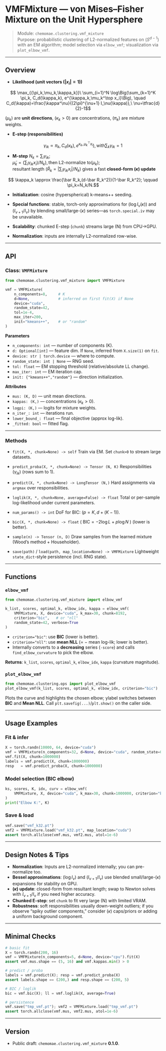 # VMFMixture — von Mises–Fisher Mixture on the Unit Hypersphere

> Module: `chemomae.clustering.vmf_mixture` <br>
> Purpose: probabilistic clustering of L2-normalized features on ($`S^{d-1}`$) with an EM algorithm; model selection via `elbow_vmf`; visualization via `plot_elbow_vmf`.

---

## Overview

* **Likelihood (unit vectors ($`|x_i|=1`$))**
```math
  \max_{{\pi_k,\mu_k,\kappa_k}}\ \sum_{i=1}^N \log\Big(\sum_{k=1}^K \pi_k, C_d(\kappa_k), e^{\kappa_k,\mu_k^\top x_i}\Big),
  \quad C_d(\kappa)=\frac{\kappa^\nu}{(2\pi)^{\nu+1} I_\nu(\kappa)},\ \nu=\tfrac{d}{2}-1
```
  ($`\mu_k`$) are **unit directions**, ($`\kappa_k>0`$) are concentrations, ($`\pi_k`$) are mixture weights.

* **E-step (responsibilities)**
```math
\gamma_{ik}\propto \pi_k,C_d(\kappa_k),e^{\kappa_k,\mu_k^\top x_i}), \text{with} \sum_k\gamma_{ik}=1
```
* **M-step**
$`N_k=\sum_i\gamma_{ik}`$; <br>
$`\tilde\mu_k=\big(\sum_i \gamma_{ik} x_i\big)/N_k), \text{then L2-normalize to} (\mu_k);
`$ <br>
resultant length ($`\bar R_k=|\sum_i\gamma_{ik}x_i|/N_k`$) gives a fast **closed-form ($`\kappa`$) update**

```math
  \kappa_k \approx \frac{\bar R_k,(d-\bar R_k^2)}{1-\bar R_k^2};
  \qquad \pi_k=N_k/N.
```

* **Initialization**: cosine (hyperspherical) k-means++ seeding.

* **Special functions**: stable, torch-only approximations for ($`\log I_\nu(\kappa)`$) and ($`I_{\nu+1}/I_\nu`$) by blending small/large-($`\kappa`$) series—as `torch.special.iv` may be unavailable.

* **Scalability**: chunked E-step (`chunk`) streams large (N) from CPU→GPU.

* **Normalization**: inputs are internally L2-normalized row-wise.

---

## API

### Class: `VMFMixture`

```python
from chemomae.clustering.vmf_mixture import VMFMixture

vmf = VMFMixture(
    n_components=8,     # K
    d=None,             # inferred on first fit(X) if None
    device="cuda",
    random_state=42,
    tol=1e-4,
    max_iter=200,
    init="kmeans++",    # or "random"
)
```

**Parameters**

* `n_components: int` — number of components (K).
* `d: Optional[int]` — feature dim. If `None`, inferred from `X.size(1)` on `fit`.
* `device: str | torch.device` — where to compute.
* `random_state: int | None` — RNG seed.
* `tol: float` — EM stopping threshold (relative/absolute LL change).
* `max_iter: int` — EM iteration cap.
* `init: {"kmeans++","random"}` — direction initialization.

**Attributes**

* `mus: (K, D)` — unit mean directions.
* `kappas: (K,)` — concentrations ($`\kappa_k>0`$).
* `logpi: (K,)` — logits for mixture weights.
* `n_iter_: int` — iterations run.
* `lower_bound_: float` — final objective (approx log-lik).
* `_fitted: bool` — fitted flag.

---

### Methods

* `fit(X, *, chunk=None) -> self`
  Train via EM. Set `chunk>0` to stream large datasets.

* `predict_proba(X, *, chunk=None) -> Tensor (N, K)`
  Responsibilities ($`\gamma_{ik}`$) (rows sum to 1).

* `predict(X, *, chunk=None) -> LongTensor (N,)`
  Hard assignments via `argmax` over responsibilities.

* `loglik(X, *, chunk=None, average=False) -> float`
  Total or per-sample log-likelihood under current parameters.

* `num_params() -> int`
  DoF for BIC: ($`p = K,d + (K-1)`$).

* `bic(X, *, chunk=None) -> float`
  ( $`\mathrm{BIC} = -2\log L + p\log N`$ ) (lower is better).

* `sample(n) -> Tensor (n, D)`
  Draw samples from the learned mixture (Wood’s method + Householder).

* `save(path)` / `load(path, map_location=None) -> VMFMixture`
  Lightweight `state_dict`-style persistence (incl. RNG state).

---

## Functions

### `elbow_vmf`

```python
from chemomae.clustering.vmf_mixture import elbow_vmf

k_list, scores, optimal_k, elbow_idx, kappa = elbow_vmf(
    VMFMixture, X, device="cuda", k_max=30, chunk=8192,
    criterion="bic",   # or "nll"
    random_state=42, verbose=True
)
```

* `criterion="bic"`: use **BIC** (lower is better).
* `criterion="nll"`: use **mean NLL** (= − mean log-lik; lower is better).
* Internally converts to a **decreasing** series (`-score`) and calls `find_elbow_curvature` to pick the elbow.

**Returns**:
`k_list`, `scores`, `optimal_k`, `elbow_idx`, `kappa` (curvature magnitude).

### `plot_elbow_vmf`

```python
from chemomae.clustering.ops import plot_elbow_vmf
plot_elbow_vmf(k_list, scores, optimal_k, elbow_idx, criterion="bic")
```

Plots the curve and highlights the chosen elbow; ylabel switches between **BIC** and **Mean NLL**.
Call `plt.savefig(...)`/`plt.show()` on the caller side.

---

## Usage Examples

### Fit & infer

```python
X = torch.randn(10000, 64, device="cuda")
vmf = VMFMixture(n_components=32, d=None, device="cuda", random_state=0)
vmf.fit(X, chunk=1000000)
labels = vmf.predict(X, chunk=1000000)
resp   = vmf.predict_proba(X, chunk=1000000)
```

### Model selection (BIC elbow)

```python
ks, scores, K, idx, curv = elbow_vmf(
    VMFMixture, X, device="cuda", k_max=30, chunk=1000000, criterion="bic"
)
print("Elbow K:", K)
```

### Save & load

```python
vmf.save("vmf_k32.pt")
vmf2 = VMFMixture.load("vmf_k32.pt", map_location="cuda")
assert torch.allclose(vmf.mus, vmf2.mus, atol=1e-6)
```

---

## Design Notes & Tips

* **Normalization**: Inputs are L2-normalized internally; you can pre-normalize too.
* **Bessel approximations**: ($`\log I_\nu`$) and ($`I_{\nu+1}/I_\nu`$) use blended small/large-($`\kappa`$) expansions for stability on GPU.
* **($`\kappa`$) update**: closed-form from resultant length; swap to Newton solves with $`I_{\nu+1}/I_\nu`$ if you need higher accuracy.
* **Chunked E-step**: set `chunk` to fit very large (N) with limited VRAM.
* **Robustness**: soft responsibilities usually down-weight outliers; if you observe “spiky outlier components,” consider ($`\kappa`$) caps/priors or adding a uniform background component.

---

## Minimal Checks

```python
# basic fit
X = torch.randn(200, 16)
vmf = VMFMixture(n_components=5, d=None, device="cpu").fit(X)
assert vmf.mus.shape == (5, 16) and vmf.kappas.min() > 0

# predict / proba
labels = vmf.predict(X); resp = vmf.predict_proba(X)
assert labels.shape == (200,) and resp.shape == (200, 5)

# BIC / loglik
bic = vmf.bic(X); ll = vmf.loglik(X, average=True)

# persistence
vmf.save("tmp_vmf.pt"); vmf2 = VMFMixture.load("tmp_vmf.pt")
assert torch.allclose(vmf.mus, vmf2.mus, atol=1e-6)
```

---

## Version

* Public draft: `chemomae.clustering.vmf_mixture` **0.1.0**.
